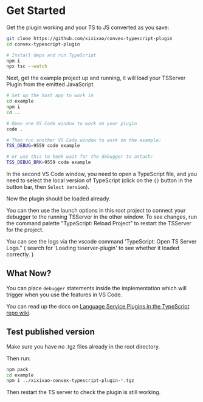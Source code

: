 # Get Started

Get the plugin working and your TS to JS converted as you save:

```sh
git clone https://github.com/xixixao/convex-typescript-plugin
cd convex-typescript-plugin

# Install deps and run TypeScript
npm i
npx tsc --watch
```

Next, get the example project up and running, it will load your TSServer Plugin
from the emitted JavaScript.

```sh
# Set up the host app to work in
cd example
npm i
cd ..

# Open one VS Code window to work on your plugin
code .

# Then run another VS Code window to work on the example:
TSS_DEBUG=9559 code example

# or use this to hook wait for the debugger to attach:
TSS_DEBUG_BRK=9559 code example
```

In the second VS Code window, you need to open a TypeScript file, and you need
to select the local version of TypeScript (click on the `{}` button in the
button bar, then `Select Version`).

Now the plugin should be loaded already.

You can then use the launch options in this root project to connect your
debugger to the running TSServer in the other window. To see changes, run the
command palette "TypeScript: Reload Project" to restart the TSServer for the
project.

You can see the logs via the vscode command 'TypeScript: Open TS Server Logs." (
search for 'Loading tsserver-plugin' to see whether it loaded correctly. )

## What Now?

You can place `debugger` statements inside the implementation which will trigger
when you use the features in VS Code.

You can read up the docs on
[Language Service Plugins in the TypeScript repo wiki](https://github.com/microsoft/TypeScript/wiki/Writing-a-Language-Service-Plugin#overview-writing-a-simple-plugin).

## Test published version

Make sure you have no .tgz files already in the root directory.

Then run:

```sh
npm pack
cd example
npm i ../xixixao-convex-typescript-plugin-*.tgz
```

Then restart the TS server to check the plugin is still working.
